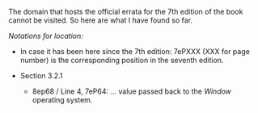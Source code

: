 The domain that hosts the official errata for the 7th edition of the book cannot be visited. So here are what I have found so far.

_Notations for location:_

* In case it has been here since the 7th edition: 7ePXXX (XXX for page number) is the corresponding position in the seventh edition.

* Section 3.2.1
  * 8ep68 / Line 4, 7eP64: ... value passed back to the *Window*  operating system.
